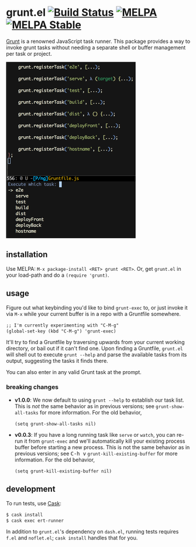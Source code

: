 # grunt.el [![Build Status](https://travis-ci.org/gempesaw/grunt.el.svg?branch=master)](https://travis-ci.org/gempesaw/grunt.el) [![MELPA](http://melpa.org/packages/grunt-badge.svg)](http://melpa.org/#/grunt) [![MELPA Stable](http://stable.melpa.org/packages/grunt-badge.svg)](http://stable.melpa.org/#/grunt)

[Grunt][] is a renowned JavaScript task runner. This package provides
a way to invoke grunt tasks without needing a separate shell or buffer
management per task or project.

![screenshot.png](screenshot.png)

## installation

Use MELPA: `M-x package-install <RET> grunt <RET>`. Or, get `grunt.el`
in your load-path and do a `(require 'grunt)`.

## usage

Figure out what keybinding you'd like to bind `grunt-exec` to, or just
invoke it via `M-x` while your current buffer is in a repo with a
Gruntfile somewhere.

```elisp
;; I'm currently experimenting with "C-M-g"
(global-set-key (kbd "C-M-g") 'grunt-exec)
```

It'll try to find a Gruntfile by traversing upwards from your current
working directory, or bail out if it can't find one. Upon finding a
Gruntfile, `grunt.el` will shell out to execute `grunt --help` and
parse the available tasks from its output, suggesting the tasks it
finds there.

You can also enter in any valid Grunt task at the prompt.

### breaking changes

- **v1.0.0**: We now default to using `grunt --help` to establish our
  task list. This is _not_ the same behavior as in previous versions;
  see `grunt-show-all-tasks` for more information. For the old
  behavior,

  ```elisp
  (setq grunt-show-all-tasks nil)
  ```

- **v0.0.3**: If you have a long running task like `serve` or `watch`,
  you can re-run it from `grunt-exec` and we'll automatically kill
  your existing process buffer before starting a new process. This is
  not the same behavior as in previous versions; see <kbd>C-h v</kbd>
  `grunt-kill-existing-buffer` for more information. For the old
  behavior,

  ```elisp
  (setq grunt-kill-existing-buffer nil)
  ```

## development

To run tests, use [Cask][]:

    $ cask install
    $ cask exec ert-runner

In addition to `grunt.el`'s dependency on `dash.el`, running tests
requires `f.el` and `noflet.el`; `cask install` handles that for you.

[Grunt]: http://gruntjs.com/
[Cask]: http://cask.github.io/
